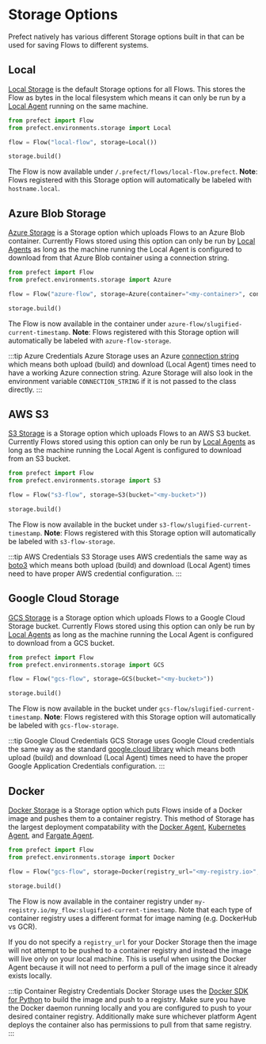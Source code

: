 # Storage Options

Prefect natively has various different Storage options built in that can be used for saving Flows to different systems.

## Local

[Local Storage](/api/unreleased/environments/storage.html#local) is the default Storage options for all Flows. This stores the Flow as bytes in the local filesystem which means it can only be run by a [Local Agent](/cloud/agent/local.html) running on the same machine.

```python
from prefect import Flow
from prefect.environments.storage import Local

flow = Flow("local-flow", storage=Local())

storage.build()
```

The Flow is now available under `/.prefect/flows/local-flow.prefect`. **Note**: Flows registered with this Storage option will automatically be labeled with `hostname.local`.

## Azure Blob Storage

[Azure Storage](/api/unreleased/environments/storage.html#azure) is a Storage option which uploads Flows to an Azure Blob container. Currently Flows stored using this option can only be run by [Local Agents](/cloud/agent/local.html) as long as the machine running the Local Agent is configured to download from that Azure Blob container using a connection string.

```python
from prefect import Flow
from prefect.environments.storage import Azure

flow = Flow("azure-flow", storage=Azure(container="<my-container>", connection_string="<my-connection-string>"))

storage.build()
```

The Flow is now available in the container under `azure-flow/slugified-current-timestamp`. **Note**: Flows registered with this Storage option will automatically be labeled with `azure-flow-storage`.

:::tip Azure Credentials
Azure Storage uses an Azure [connection string](https://docs.microsoft.com/en-us/azure/storage/common/storage-configure-connection-string) which means both upload (build) and download (Local Agent) times need to have a working Azure connection string. Azure Storage will also look in the environment variable `CONNECTION_STRING` if it is not passed to the class directly.
:::

## AWS S3

[S3 Storage](/api/unreleased/environments/storage.html#s3) is a Storage option which uploads Flows to an AWS S3 bucket. Currently Flows stored using this option can only be run by [Local Agents](/cloud/agent/local.html) as long as the machine running the Local Agent is configured to download from an S3 bucket.

```python
from prefect import Flow
from prefect.environments.storage import S3

flow = Flow("s3-flow", storage=S3(bucket="<my-bucket>"))

storage.build()
```

The Flow is now available in the bucket under `s3-flow/slugified-current-timestamp`. **Note**: Flows registered with this Storage option will automatically be labeled with `s3-flow-storage`.

:::tip AWS Credentials
S3 Storage uses AWS credentials the same way as [boto3](https://boto3.amazonaws.com/v1/documentation/api/latest/guide/configuration.html) which means both upload (build) and download (Local Agent) times need to have proper AWS credential configuration.
:::

## Google Cloud Storage

[GCS Storage](/api/unreleased/environments/storage.html#gcs) is a Storage option which uploads Flows to a Google Cloud Storage bucket. Currently Flows stored using this option can only be run by [Local Agents](/cloud/agent/local.html) as long as the machine running the Local Agent is configured to download from a GCS bucket.

```python
from prefect import Flow
from prefect.environments.storage import GCS

flow = Flow("gcs-flow", storage=GCS(bucket="<my-bucket>"))

storage.build()
```

The Flow is now available in the bucket under `gcs-flow/slugified-current-timestamp`. **Note**: Flows registered with this Storage option will automatically be labeled with `gcs-flow-storage`.

:::tip Google Cloud Credentials
GCS Storage uses Google Cloud credentials the same way as the standard [google.cloud library](https://cloud.google.com/docs/authentication/production#auth-cloud-implicit-python) which means both upload (build) and download (Local Agent) times need to have the proper Google Application Credentials configuration.
:::

## Docker

[Docker Storage](/api/unreleased/environments/storage.html#docker) is a Storage option which puts Flows inside of a Docker image and pushes them to a container registry. This method of Storage has the largest deployment compatability with the [Docker Agent](/cloud/agent/docker.html), [Kubernetes Agent](/cloud/agent/kubernetes.html), and [Fargate Agent](/cloud/agent/fargate.html).

```python
from prefect import Flow
from prefect.environments.storage import Docker

flow = Flow("gcs-flow", storage=Docker(registry_url="<my-registry.io>", image_name="my_flow"))

storage.build()
```

The Flow is now available in the container registry under `my-registry.io/my_flow:slugified-current-timestamp`. Note that each type of container registry uses a different format for image naming (e.g. DockerHub vs GCR).

If you do not specify a `registry_url` for your Docker Storage then the image will not attempt to be pushed to a container registry and instead the image will live only on your local machine. This is useful when using the Docker Agent because it will not need to perform a pull of the image since it already exists locally.

:::tip Container Registry Credentials
Docker Storage uses the [Docker SDK for Python](https://docker-py.readthedocs.io/en/stable/index.html) to build the image and push to a registry. Make sure you have the Docker daemon running locally and you are configured to push to your desired container registry. Additionally make sure whichever platform Agent deploys the container also has permissions to pull from that same registry.
:::
